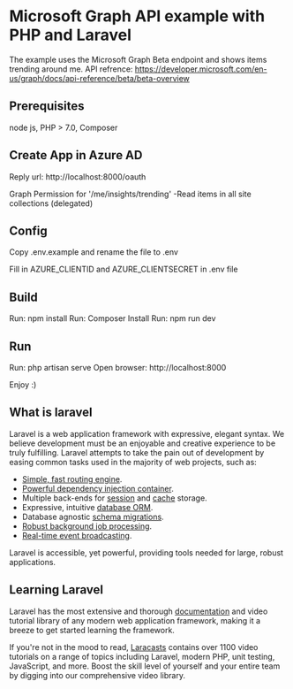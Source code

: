# Microsoft Graph API example with PHP and Laravel

The example uses the Microsoft Graph Beta endpoint and shows items trending around me.
API refrence: https://developer.microsoft.com/en-us/graph/docs/api-reference/beta/beta-overview

## Prerequisites

node js, PHP > 7.0, Composer

## Create App in Azure AD

Reply url: http://localhost:8000/oauth

Graph Permission for '/me/insights/trending'
-Read items in all site collections (delegated)

## Config
Copy .env.example and rename the file to .env

Fill in AZURE_CLIENTID and AZURE_CLIENTSECRET in .env file 

## Build

Run: npm install
Run: Composer Install
Run: npm run dev

## Run
Run: php artisan serve
Open browser: http://localhost:8000

Enjoy :)

## What is laravel
Laravel is a web application framework with expressive, elegant syntax. We believe development must be an enjoyable and creative experience to be truly fulfilling. Laravel attempts to take the pain out of development by easing common tasks used in the majority of web projects, such as:

- [Simple, fast routing engine](https://laravel.com/docs/routing).
- [Powerful dependency injection container](https://laravel.com/docs/container).
- Multiple back-ends for [session](https://laravel.com/docs/session) and [cache](https://laravel.com/docs/cache) storage.
- Expressive, intuitive [database ORM](https://laravel.com/docs/eloquent).
- Database agnostic [schema migrations](https://laravel.com/docs/migrations).
- [Robust background job processing](https://laravel.com/docs/queues).
- [Real-time event broadcasting](https://laravel.com/docs/broadcasting).

Laravel is accessible, yet powerful, providing tools needed for large, robust applications.

## Learning Laravel

Laravel has the most extensive and thorough [documentation](https://laravel.com/docs) and video tutorial library of any modern web application framework, making it a breeze to get started learning the framework.

If you're not in the mood to read, [Laracasts](https://laracasts.com) contains over 1100 video tutorials on a range of topics including Laravel, modern PHP, unit testing, JavaScript, and more. Boost the skill level of yourself and your entire team by digging into our comprehensive video library.


